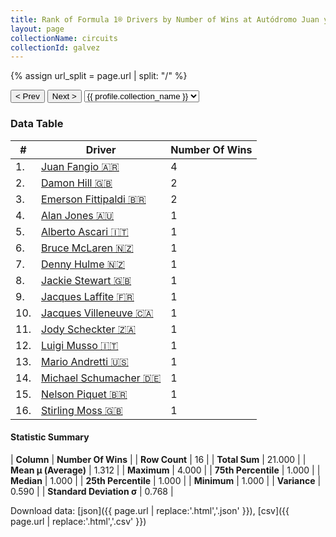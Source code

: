 ```yaml
---
title: Rank of Formula 1® Drivers by Number of Wins at Autódromo Juan y Oscar Gálvez
layout: page
collectionName: circuits
collectionId: galvez
---
```


{% assign url_split = page.url | split: "/" %}
<div id="collection-navigation">
<button onclick="selector.options[selector.selectedIndex-1].value && (window.location = selector.options[selector.selectedIndex-1].value);">&lt; Prev</button>
<button onclick="selector.options[selector.selectedIndex+1].value && (window.location = selector.options[selector.selectedIndex+1].value);">Next &gt;</button>
<select id="selector" onchange="this.options[this.selectedIndex].value && (window.location = this.options[this.selectedIndex].value);">
  {% for collectionId in site.data[page.collectionName].refs %}
    {% if collectionId == page.collectionId %}
      {% assign selected = "selected" %}
    {% else %}
      {% assign selected = "" %}
    {% endif %}
    {% assign profile = site.data[page.collectionName][collectionId].profile %}
    <option value="/f1/{{ page.collectionName }}/{{ collectionId }}/{{ url_split[4] }}" {{ selected }}>{{ profile.collection_name }}</option>
  {% endfor %}
</select>
</div>

<canvas id="chart" width="400" height="180"></canvas>
<script>
var data = {
  "labels" : [
    "Juan Fangio",
    "Damon Hill",
    "Emerson Fittipaldi",
    "Alan Jones",
    "Alberto Ascari",
    "Bruce McLaren",
    "Denny Hulme",
    "Jackie Stewart",
    "Jacques Laffite",
    "Jacques Villeneuve",
    "Jody Scheckter",
    "Luigi Musso",
    "Mario Andretti",
    "Michael Schumacher",
    "Nelson Piquet",
    "Stirling Moss"
  ],
  "datasets" : [
    {
      "label" : "Number Of Wins",
      "data" : [
        4,
        2,
        2,
        1,
        1,
        1,
        1,
        1,
        1,
        1,
        1,
        1,
        1,
        1,
        1,
        1
      ],
      "borderColor" : [
        "#1D181E",
        "#1D181E",
        "#1D181E",
        "#1D181E",
        "#1D181E",
        "#1D181E",
        "#1D181E",
        "#1D181E",
        "#1D181E",
        "#1D181E",
        "#1D181E",
        "#1D181E",
        "#1D181E",
        "#1D181E",
        "#1D181E",
        "#1D181E"
      ],
      "borderWidth" : 1,
      "backgroundColor" : [
        "#9C8E8D",
        "#9C8E8D",
        "#9C8E8D",
        "#9C8E8D",
        "#9C8E8D",
        "#9C8E8D",
        "#9C8E8D",
        "#9C8E8D",
        "#9C8E8D",
        "#9C8E8D",
        "#9C8E8D",
        "#9C8E8D",
        "#9C8E8D",
        "#9C8E8D",
        "#9C8E8D",
        "#9C8E8D"
      ]
    }
  ]
};
var options = {
  legend: {
    display: false
  },
  scales: {
    xAxes: [{
      ticks: {
        beginAtZero: true,
        maxRotation: 180,
        display: window.innerWidth > 800
      }
    }],
    yAxes: [{
      ticks: {
        beginAtZero: true
      }
    }]
  },
  onResize: function(chart, size) {
    chart.options.scales.xAxes[0].ticks.display = size.width > 800;
  }
};
var chart = new Chart("chart", {
    data: data,
    type: 'bar',
    options: options
});
</script>



### Data Table

| # | Driver | Number Of Wins |
|--|--|--|
| 1. | [Juan Fangio 🇦🇷](/f1/drivers/fangio) | 4 |
| 2. | [Damon Hill 🇬🇧](/f1/drivers/damon_hill) | 2 |
| 3. | [Emerson Fittipaldi 🇧🇷](/f1/drivers/emerson_fittipaldi) | 2 |
| 4. | [Alan Jones 🇦🇺](/f1/drivers/jones) | 1 |
| 5. | [Alberto Ascari 🇮🇹](/f1/drivers/ascari) | 1 |
| 6. | [Bruce McLaren 🇳🇿](/f1/drivers/mclaren) | 1 |
| 7. | [Denny Hulme 🇳🇿](/f1/drivers/hulme) | 1 |
| 8. | [Jackie Stewart 🇬🇧](/f1/drivers/stewart) | 1 |
| 9. | [Jacques Laffite 🇫🇷](/f1/drivers/laffite) | 1 |
| 10. | [Jacques Villeneuve 🇨🇦](/f1/drivers/villeneuve) | 1 |
| 11. | [Jody Scheckter 🇿🇦](/f1/drivers/scheckter) | 1 |
| 12. | [Luigi Musso 🇮🇹](/f1/drivers/musso) | 1 |
| 13. | [Mario Andretti 🇺🇸](/f1/drivers/mario_andretti) | 1 |
| 14. | [Michael Schumacher 🇩🇪](/f1/drivers/michael_schumacher) | 1 |
| 15. | [Nelson Piquet 🇧🇷](/f1/drivers/piquet) | 1 |
| 16. | [Stirling Moss 🇬🇧](/f1/drivers/moss) | 1 |

#### Statistic Summary

| **Column** | **Number Of Wins** |
| **Row Count** | 16 |
| **Total Sum** | 21.000 |
| **Mean μ (Average)** | 1.312 |
| **Maximum** | 4.000 |
| **75th Percentile** | 1.000 |
| **Median** | 1.000 |
| **25th Percentile** | 1.000 |
| **Minimum** | 1.000 |
| **Variance** | 0.590 |
| **Standard Deviation σ** | 0.768 |

Download data: [json]({{ page.url | replace:'.html','.json' }}), [csv]({{ page.url | replace:'.html','.csv' }})
